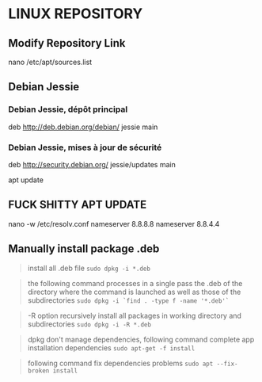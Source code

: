 
# LINUX REPOSITORY

## Modify Repository Link

nano /etc/apt/sources.list

## Debian Jessie

### Debian Jessie, dépôt principal
deb http://deb.debian.org/debian/ jessie main
### Debian Jessie, mises à jour de sécurité
deb http://security.debian.org/ jessie/updates main

apt update



## FUCK SHITTY APT UPDATE

nano -w /etc/resolv.conf
nameserver 8.8.8.8
nameserver 8.8.4.4

## Manually install package .deb

> install all .deb file
``sudo dpkg -i *.deb``

> the following command processes in a single pass the .deb of the directory where the command is launched as well as those of the subdirectories
``sudo dpkg -i `find . -type f -name '*.deb'` ``

> -R option recursively install all packages in working directory and subdirectories
``sudo dpkg -i -R *.deb``

> dpkg don't manage dependencies, following command complete app installation dependencies
 ``sudo apt-get -f install``

> following command fix dependencies problems
``sudo apt --fix-broken install``